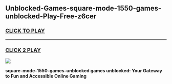 
## Unblocked-Games-square-mode-1550-games-unblocked-Play-Free-z6cer
<h3>
<a href="https://premium76.site?title=square-mode-1550-games-unblocked&ref=22A">CLICK TO PLAY</a></h3>
<hr>

<h3>
<a href="https://premium76.site?title=square-mode-1550-games-unblocked&ref=22A">CLICK 2 PLAY</a>
  
</h3>

<a href="https://premium76.site?title=square-mode-1550-games-unblocked&ref=22A"><img src="https://clearcache.store/games.png"></a>


**square-mode-1550-games-unblocked games unblocked: Your Gateway to Fun and Accessible Online Gaming**
